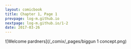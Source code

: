 ```yaml
---
layout: comicbook
title: Chapter 1, Page 1
prevpage: log-m.github.io
nextpage: log-m.github.io/1-2
date: 2017-03-26
---
```

![Welcome pardners](/_comix/_pages/biggun 1 concept.png) 
